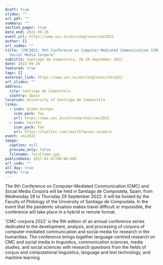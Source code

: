 ```yaml
---
draft: true
slides: ""
url_pdf: ""
summary: ""
section_pager: true
date_end: 2022-09-29
event_url: https://www.usc.es/en/congresos/cmc2022
author: []
url_video: ""
title: "CMC2022: 9th Conference on Computer-Mediated Communication (CMC) and
  Social Media Corpora"
subtitle: Santiago de Compostela, 28-29 September 2022
date: 2022-09-28
featured: true
tags: []
external_link: https://www.usc.es/en/congresos/cmc2022
url_slides: ""
address:
  city: Santiago de Compostela
  country: Spain
location: University of Santiago de Compostela
links:
  - icon: globe-europe
    icon_pack: fas
    url: https://www.usc.es/en/congresos/cmc2022
  - icon: twitter
    icon_pack: fab
    url: https://twitter.com/search?q=cmc-corpora
event: cmc2022
image:
  caption: null
  preview_only: false
  filename: facultade.jpg
publishDate: 2017-01-01T00:00:00Z
url_code: ""
all_day: true
share: true
---
```


The 9th Conference on Computer-Mediated Communication (CMC) and Social Media Corpora will be held in Santiago de Compostela, Spain, from Wednesday 28 to Thursday 29 September 2022. It will be hosted by the Faculty of Philology of the University of Santiago de Compostela. In the event that the pandemic situation makes travel difficult or impossible, the conference will take place in a hybrid or remote format.

‘CMC-corpora 2022’ is the 9th edition of an annual conference series dedicated to the development, analysis, and processing of corpora of computer-mediated communication and social media for research in the humanities. The conference brings together language-centred research on CMC and social media in linguistics, communication sciences, media studies, and social sciences with research questions from the fields of corpus and computational linguistics, language and text technology, and machine learning. 

